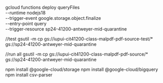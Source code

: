 
gcloud functions deploy queryFiles \
--runtime nodejs18 \
--trigger-event google.storage.object.finalize \
--entry-point query \
--trigger-resource sp24-41200-antweyer-mid-quarantine


//test
gsutil -m cp gs://iupui-cit41200-class-malpdf-pdf-source-test/* gs://sp24-41200-antweyer-mid-quarantine

//run all
gsutil -m cp gs://iupui-cit41200-class-malpdf-pdf-source/* gs://sp24-41200-antweyer-mid-quarantine



npm install @google-cloud/storage
npm install @google-cloud/bigquery
npm install csv-parser


